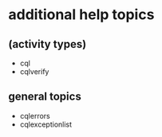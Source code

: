 # additional help topics

## (activity types)

- cql
- cqlverify

## general topics

- cqlerrors
- cqlexceptionlist